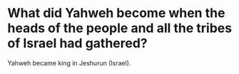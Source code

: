 # What did Yahweh become when the heads of the people and all the tribes of Israel had gathered?

Yahweh became king in Jeshurun (Israel).
